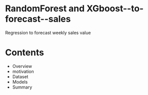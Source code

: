 # RandomForest and XGboost--to-forecast--sales
Regression to forecast weekly sales value
# Contents
* Overview
* motivation
* Dataset
* Models
* Summary
